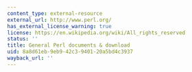 ```yaml
---
content_type: external-resource
external_url: http://www.perl.org/
has_external_license_warning: true
license: https://en.wikipedia.org/wiki/All_rights_reserved
status: ''
title: General Perl documents & download
uid: 8a8d61eb-9eb9-42c3-9401-20a5bd4c3937
wayback_url: ''
---
```

